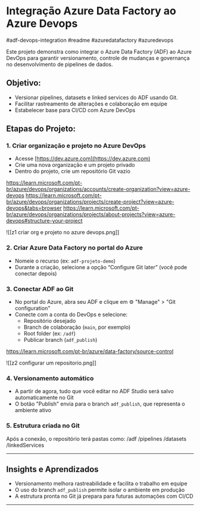 # Integração Azure Data Factory ao Azure Devops

#adf-devops-integration #readme #azuredatafactory #azuredevops


Este projeto demonstra como integrar o Azure Data Factory (ADF) ao Azure DevOps para garantir versionamento, controle de mudanças e governança no desenvolvimento de pipelines de dados.

##  Objetivo:

- Versionar pipelines, datasets e linked services do ADF usando Git.
- Facilitar rastreamento de alterações e colaboração em equipe
- Estabelecer base para CI/CD com Azure DevOps

## Etapas do Projeto:

### 1. Criar organização e projeto no Azure DevOps
- Acesse [https://dev.azure.com](https://dev.azure.com)
- Crie uma nova organização e um projeto privado
- Dentro do projeto, crie um repositório Git vazio

https://learn.microsoft.com/pt-br/azure/devops/organizations/accounts/create-organization?view=azure-devops
https://learn.microsoft.com/pt-br/azure/devops/organizations/projects/create-project?view=azure-devops&tabs=browser
https://learn.microsoft.com/pt-br/azure/devops/organizations/projects/about-projects?view=azure-devops#structure-your-project

![[z1 criar org e projeto no azure devops.png]]

### 2. Criar Azure Data Factory no portal do Azure
- Nomeie o recurso (ex: `adf-projeto-demo`)
- Durante a criação, selecione a opção “Configure Git later” (você pode conectar depois)

### 3. Conectar ADF ao Git
- No portal do Azure, abra seu ADF e clique em ⚙️ "Manage" > "Git configuration"
- Conecte com a conta do DevOps e selecione:
  - Repositório desejado
  - Branch de colaboração (`main`, por exemplo)
  - Root folder (ex: `/adf`)
  - Publicar branch (`adf_publish`)

https://learn.microsoft.com/pt-br/azure/data-factory/source-control

![[z2 configurar um repositorio.png]]

### 4. Versionamento automático
- A partir de agora, tudo que você editar no ADF Studio será salvo automaticamente no Git
- O botão "Publish" envia para o branch `adf_publish`, que representa o ambiente ativo

### 5. Estrutura criada no Git
Após a conexão, o repositório terá pastas como:
/adf 
/pipelines 
/datasets 
/linkedServices


---

## Insights e Aprendizados

- Versionamento melhora rastreabilidade e facilita o trabalho em equipe
- O uso do branch `adf_publish` permite isolar o ambiente em produção
- A estrutura pronta no Git já prepara para futuras automações com CI/CD

---


